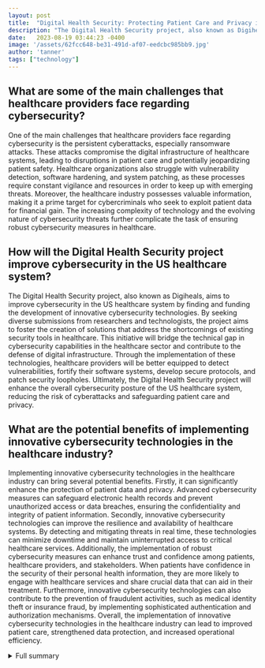 ```yaml
---
layout: post
title:  "Digital Health Security: Protecting Patient Care and Privacy in the US Healthcare System"
description: "The Digital Health Security project, also known as Digiheals, has been launched by the Advanced Research Projects Agency for Health (Arpa-H). This initiative aims to address the persistent cyberattacks faced by healthcare providers worldwide and foster innovative cybersecurity solutions in the US healthcare system."
date:   2023-08-19 03:44:23 -0400
image: '/assets/62fcc648-be31-491d-af07-eedcbc985bb9.jpg'
author: 'tanner'
tags: ["technology"]
---
```


## What are some of the main challenges that healthcare providers face regarding cybersecurity?
One of the main challenges that healthcare providers face regarding cybersecurity is the persistent cyberattacks, especially ransomware attacks. These attacks compromise the digital infrastructure of healthcare systems, leading to disruptions in patient care and potentially jeopardizing patient safety. Healthcare organizations also struggle with vulnerability detection, software hardening, and system patching, as these processes require constant vigilance and resources in order to keep up with emerging threats. Moreover, the healthcare industry possesses valuable information, making it a prime target for cybercriminals who seek to exploit patient data for financial gain. The increasing complexity of technology and the evolving nature of cybersecurity threats further complicate the task of ensuring robust cybersecurity measures in healthcare.

## How will the Digital Health Security project improve cybersecurity in the US healthcare system?
The Digital Health Security project, also known as Digiheals, aims to improve cybersecurity in the US healthcare system by finding and funding the development of innovative cybersecurity technologies. By seeking diverse submissions from researchers and technologists, the project aims to foster the creation of solutions that address the shortcomings of existing security tools in healthcare. This initiative will bridge the technical gap in cybersecurity capabilities in the healthcare sector and contribute to the defense of digital infrastructure. Through the implementation of these technologies, healthcare providers will be better equipped to detect vulnerabilities, fortify their software systems, develop secure protocols, and patch security loopholes. Ultimately, the Digital Health Security project will enhance the overall cybersecurity posture of the US healthcare system, reducing the risk of cyberattacks and safeguarding patient care and privacy.

## What are the potential benefits of implementing innovative cybersecurity technologies in the healthcare industry?
Implementing innovative cybersecurity technologies in the healthcare industry can bring several potential benefits. Firstly, it can significantly enhance the protection of patient data and privacy. Advanced cybersecurity measures can safeguard electronic health records and prevent unauthorized access or data breaches, ensuring the confidentiality and integrity of patient information. Secondly, innovative cybersecurity technologies can improve the resilience and availability of healthcare systems. By detecting and mitigating threats in real time, these technologies can minimize downtime and maintain uninterrupted access to critical healthcare services. Additionally, the implementation of robust cybersecurity measures can enhance trust and confidence among patients, healthcare providers, and stakeholders. When patients have confidence in the security of their personal health information, they are more likely to engage with healthcare services and share crucial data that can aid in their treatment. Furthermore, innovative cybersecurity technologies can also contribute to the prevention of fraudulent activities, such as medical identity theft or insurance fraud, by implementing sophisticated authentication and authorization mechanisms. Overall, the implementation of innovative cybersecurity technologies in the healthcare industry can lead to improved patient care, strengthened data protection, and increased operational efficiency.


<details>
        <summary>Full summary</summary>
<p>The Advanced Research Projects Agency for Health (Arpa-H), a research support agency within the United States Department of Health and Human Services, has announced the launch of the Digital Health Security project, also known as Digiheals. The project aims to find and fund the development of cybersecurity technologies that can improve defenses for digital infrastructure in US healthcare.</p>
<p>This initiative comes in response to the persistent cyberattacks, especially ransomware attacks, faced by healthcare providers worldwide. Efforts to tackle cybercriminal actors have made some progress, but attacks on healthcare systems still occur regularly, posing a threat to patient care.</p>
<p>Digiheals is seeking diverse submissions from researchers and technologists, including proposals related to vulnerability detection, software hardening, system patching, security protocol development, and understanding the shortcomings of existing security tools in healthcare. The goal of the project is to foster innovative solutions and bridge the technical gap in cybersecurity capabilities for the US healthcare system.</p>
<p>In addition to the main source, several extra sources provide valuable insights into cybersecurity issues in healthcare and proposed solutions.</p>
<p>Extra Source 1: Cybersecurity issues in healthcare and proposed solutions
- Healthcare designated as one of the United States' 16 Critical Infrastructure Sectors by CISA
- Proposed bill: Healthcare Cybersecurity Act of 2022
- Release of FDA medical device cybersecurity guidelines
- Movements towards Zero Trust Architecture in healthcare organizations
- Outsourcing security operations to cope with growing cyber threats</p>
<p>Extra Source 2: Article events related to cybersecurity threats and healthcare organizations
- Healthcare organizations face evolving cyberthreats that can put patient safety at risk
- Cybersecurity should be viewed as a patient safety, enterprise risk, and strategic priority
- Aligning cybersecurity and patient safety initiatives can protect patient safety and privacy
- Healthcare organizations are targeted by cyberattacks due to the valuable information they possess
- Cyberattacks threaten patient privacy, clinical outcomes, and a hospital's financial resources
- Proper planning and investment can mitigate cyber risk
- Steps to protect your organization include elevating cyber risk as an enterprise issue, dedicating a person to lead the information security program, and instilling a culture of cybersecurity
- Senior advisor for cybersecurity and risk, John Riggi, offers advisory services to assist organizations in uncovering cyber risk and vulnerabilities</p>
<p>Extra Source 3: Article on Introduction to Cybersecurity Compliance and Regulations
- Explanation of cybersecurity regulations
- Examples of industries and data types subject to regulations
- Benefits of regulatory compliance for businesses
- Challenges of achieving and maintaining compliance
- The importance of data protection
- Overview of Digital Defense's solutions and services
- Introduction to major compliance regulations (PCI DSS, FFIEC, SOX, NIST, etc.)
- How Digital Defense can help organizations meet compliance standards</p>
<p>Extra Source 4: Article events related to the protection of critical infrastructure and cybersecurity initiatives by the government
- Protection of critical infrastructure is a responsibility of the government and operators
- Cybersecurity threats to critical infrastructure are significant and growing
- Policy to safeguard critical infrastructure with a focus on cybersecurity and resilience
- Establishment of an Industrial Control Systems Cybersecurity Initiative
- Voluntary collaboration between the government and critical infrastructure community
- Objective to improve cybersecurity of critical systems
- Deployment of technologies and systems for threat visibility and response capabilities
- Expansion of technology deployment across priority critical infrastructure
- Collaboration between government and industry to address threats
- Sharing of threat information for control system critical infrastructure
- Pilot efforts with Electricity Subsector and natural gas pipelines
- Efforts for Water and Wastewater Sector Systems and Chemical Sector to follow
- Implementation of principles and policy by sector risk management agencies and other agencies
- Development of cybersecurity performance goals for critical infrastructure
- Common understanding of baseline security practices
- Issuance of preliminary goals for control systems by September 22, 2021
- Issuance of sector-specific critical infrastructure cybersecurity performance goals
- Clear guidance for owners and operators on cybersecurity practices and postures
- Examination of additional legal authorities to enhance critical infrastructure cybersecurity
- General provisions to clarify implementation and legal implications of the memorandum</p>
<p>By combining the main source with these extra sources, a comprehensive and informative news article can be created. The article will provide readers with an overview of the Digital Health Security project, the challenges faced by healthcare providers in terms of cybersecurity, and the proposed solutions to enhance cybersecurity in the healthcare industry.</p>
<p>Stay tuned for more updates on the Digital Health Security project and the innovative cybersecurity technologies that will help protect patient care and privacy in the US healthcare system.</p>
</details>